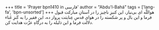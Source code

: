 +++
title = 'Prayer bpn1410 in فارسی'
author = "Abdu'l-Bahá"
tags = ['lang-fa', 'bpn-unsorted']
+++
هواللّه
ای بی‌نیاز، این کنیزِ ناچیز را در آستانِ مبارکت قبول فرما و این بال و پر شکسته را در هوایِ قدسِ عِنایتت پرواز ده، این فقیر را به کَنزِ غَناء دلالت فرما و این ذلیله را به درگاهِ عزّت هدایت کن.
